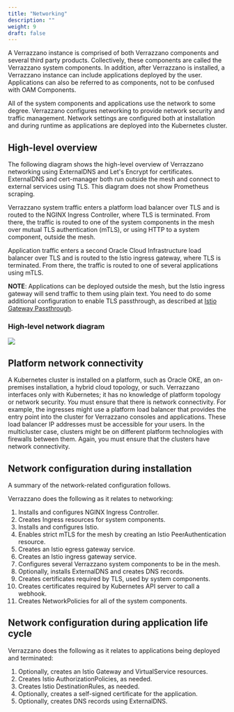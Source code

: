 ```yaml
---
title: "Networking"
description: ""
weight: 9
draft: false
---
```


A Verrazzano instance is comprised of both Verrazzano components and several
third party products. Collectively, these components are called the Verrazzano
system components.  In addition, after Verrazzano is installed,
a Verrazzano instance can include applications deployed by the user.  Applications
can also be referred to as components, not to be confused with OAM Components.  

All of the system components and applications use the network to some degree.  Verrazzano
configures networking to provide network security and traffic management.  Network
settings are configured both at installation and during runtime as applications are
deployed into the Kubernetes cluster.

## High-level overview
The following diagram shows the high-level overview of Verrazzano networking
using ExternalDNS and Let's Encrypt for certificates. ExternalDNS and cert-manager
both run outside the mesh and connect to external services using TLS.  This diagram
does not show Prometheus scraping.

Verrazzano system traffic enters a platform load balancer over TLS and is routed to the
NGINX Ingress Controller, where TLS is terminated.  From there, the traffic is routed
to one of the system components in the mesh over mutual TLS authentication (mTLS), or using HTTP to a system component,
outside the mesh.  

Application traffic enters a second Oracle Cloud Infrastructure load balancer over TLS and is routed to the
Istio ingress gateway, where TLS is terminated. From there, the traffic is routed
to one of several applications using mTLS.

**NOTE**: Applications can be deployed outside the mesh, but the Istio ingress gateway
will send traffic to them using plain text.  You need to do some additional configuration to
enable TLS passthrough, as described at [Istio Gateway Passthrough](https://istio.io/latest/docs/tasks/traffic-management/ingress/ingress-sni-passthrough/).

### High-level network diagram

![](/docs/images/networking/network-high-level.png)

## Platform network connectivity
A Kubernetes cluster is installed on a platform, such as Oracle OKE,
an on-premises installation, a hybrid cloud topology, or such.  Verrazzano interfaces only
with Kubernetes; it has no knowledge of platform topology or network security. _You_ must
ensure that there is network connectivity.  For example, the
ingresses might use a platform load balancer that provides the entry point into the
cluster for Verrazzano consoles and applications.  These load balancer IP addresses must be
accessible for your users.  In the multicluster case, clusters might be on
different platform technologies with firewalls between them. Again, you must
ensure that the clusters have network connectivity.


## Network configuration during installation
A summary of the network-related configuration follows.

Verrazzano does the following as it relates to networking:
1. Installs and configures NGINX Ingress Controller.
1. Creates Ingress resources for system components.
1. Installs and configures Istio.
1. Enables strict mTLS for the mesh by creating an Istio PeerAuthentication resource.
1. Creates an Istio egress gateway service.
1. Creates an Istio ingress gateway service.
1. Configures several Verrazzano system components to be in the mesh.  
1. Optionally, installs ExternalDNS and creates DNS records.
1. Creates certificates required by TLS, used by system components.
1. Creates certificates required by Kubernetes API server to call a webhook.
1. Creates NetworkPolicies for all of the system components.

## Network configuration during application life cycle
Verrazzano does the following as it relates to applications being deployed and terminated:
1. Optionally, creates an Istio Gateway and VirtualService resources.
1. Creates Istio AuthorizationPolicies, as needed.
1. Creates Istio DestinationRules, as needed.
1. Optionally, creates a self-signed certificate for the application.
1. Optionally, creates DNS records using ExternalDNS.
